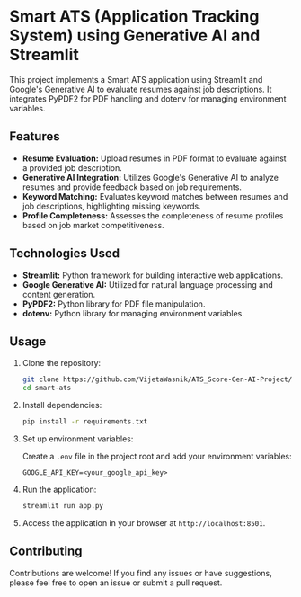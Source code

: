 # Smart ATS (Application Tracking System) using Generative AI and Streamlit

This project implements a Smart ATS application using Streamlit and Google's Generative AI to evaluate resumes against job descriptions. It integrates PyPDF2 for PDF handling and dotenv for managing environment variables.

## Features

- **Resume Evaluation:** Upload resumes in PDF format to evaluate against a provided job description.
- **Generative AI Integration:** Utilizes Google's Generative AI to analyze resumes and provide feedback based on job requirements.
- **Keyword Matching:** Evaluates keyword matches between resumes and job descriptions, highlighting missing keywords.
- **Profile Completeness:** Assesses the completeness of resume profiles based on job market competitiveness.

## Technologies Used

- **Streamlit:** Python framework for building interactive web applications.
- **Google Generative AI:** Utilized for natural language processing and content generation.
- **PyPDF2:** Python library for PDF file manipulation.
- **dotenv:** Python library for managing environment variables.

## Usage

1. Clone the repository:

   ```bash
   git clone https://github.com/VijetaWasnik/ATS_Score-Gen-AI-Project/
   cd smart-ats
   ```

2. Install dependencies:

   ```bash
   pip install -r requirements.txt
   ```

3. Set up environment variables:

   Create a `.env` file in the project root and add your environment variables:

   ```dotenv
   GOOGLE_API_KEY=<your_google_api_key>
   ```

4. Run the application:

   ```bash
   streamlit run app.py
   ```

5. Access the application in your browser at `http://localhost:8501`.

## Contributing

Contributions are welcome! If you find any issues or have suggestions, please feel free to open an issue or submit a pull request.

